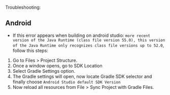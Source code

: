 Troubleshooting:

## Android

- If this error appears when building on android studio: `more recent version of the Java Runtime (class file version 55.0), this version of the Java Runtime only recognizes class file versions up to 52.0`, follow this steps:
1. Go to Files > Project Structure.
2. Once a window opens, go to SDK Location
3. Select Gradle Settings option.
4. The Gradle settings will open, now locate Gradle SDK selector and finally choose `Android Studio default SDK Version`
5. Now reload all resources from File > Sync Project with Gradle Files.